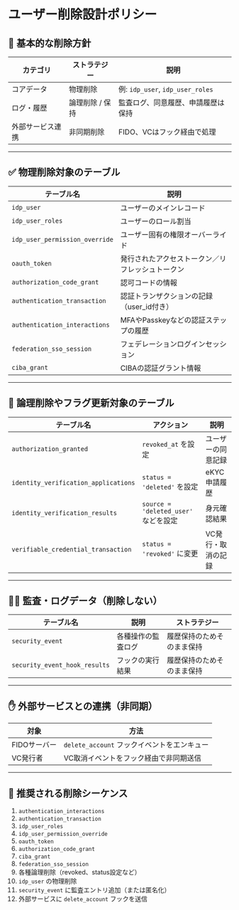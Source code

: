 # ユーザー削除設計ポリシー

## 🧹 基本的な削除方針

| カテゴリ     | ストラテジー    | 説明                              |
|----------|-----------|---------------------------------|
| コアデータ    | 物理削除      | 例: `idp_user`, `idp_user_roles` |
| ログ・履歴    | 論理削除 / 保持 | 監査ログ、同意履歴、申請履歴は保持               |
| 外部サービス連携 | 非同期削除     | FIDO、VCはフック経由で処理                |

---

## ✅ 物理削除対象のテーブル

| テーブル名                          | 説明                       |
|--------------------------------|--------------------------|
| `idp_user`                     | ユーザーのメインレコード             |
| `idp_user_roles`               | ユーザーのロール割当               |
| `idp_user_permission_override` | ユーザー固有の権限オーバーライド         |
| `oauth_token`                  | 発行されたアクセストークン／リフレッシュトークン |
| `authorization_code_grant`     | 認可コードの情報                 |
| `authentication_transaction`   | 認証トランザクションの記録（user_id付き） |
| `authentication_interactions`  | MFAやPasskeyなどの認証ステップの履歴  |
| `federation_sso_session`       | フェデレーションログインセッション        |
| `ciba_grant`                   | CIBAの認証グラント情報            |

---

## 🔄 論理削除やフラグ更新対象のテーブル

| テーブル名                                | アクション                           | 説明         |
|--------------------------------------|---------------------------------|------------|
| `authorization_granted`              | `revoked_at` を設定                | ユーザーの同意記録  |
| `identity_verification_applications` | `status = 'deleted'` を設定        | eKYC申請履歴   |
| `identity_verification_results`      | `source = 'deleted_user'` などを設定 | 身元確認結果     |
| `verifiable_credential_transaction`  | `status = 'revoked'` に変更        | VC発行・取消の記録 |

---

## 🕵️‍♀️ 監査・ログデータ（削除しない）

| テーブル名                         | 説明        | ストラテジー        |
|-------------------------------|-----------|---------------|
| `security_event`              | 各種操作の監査ログ | 履歴保持のためそのまま保持 |
| `security_event_hook_results` | フックの実行結果  | 履歴保持のためそのまま保持 |

---

## ✋ 外部サービスとの連携（非同期）

| 対象       | 方法                             |
|----------|--------------------------------|
| FIDOサーバー | `delete_account` フックイベントをエンキュー |
| VC発行者    | VC取消イベントをフック経由で非同期送信           |

---

## 🚦 推奨される削除シーケンス

1. `authentication_interactions`
2. `authentication_transaction`
3. `idp_user_roles`
4. `idp_user_permission_override`
5. `oauth_token`
6. `authorization_code_grant`
7. `ciba_grant`
8. `federation_sso_session`
9. 各種論理削除（revoked、status設定など）
10. `idp_user` の物理削除
11. `security_event` に監査エントリ追加（または匿名化）
12. 外部サービスに `delete_account` フックを送信
